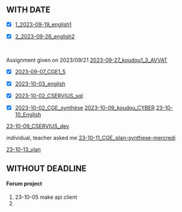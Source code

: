 
## WITH DATE
- [x] [1_2023-09-19_english1](HOMEWORK/English/2023-09-19_mail.md)

- [x] [2_2023-09-26_english2](HOMEWORK/English/2023-09-26_mistake-about-date.md)
<br>

Assignment given on 2023/09/21
[2023-09-27_koudou1_3_AVVAT](KOUDOU/2023-09-27.md)

- [x] [2023-09-07_CGE1_5](./CGE/5_2023-09-20_Les-aventuriers-voiyageurs_devoirpour_2023-09-27/2023-09-26.md)

- [x] [2023-10-03_english](HOMEWORK/English/2023-10-03.md)

- [x] [2023-10-02_CSERVIUS_sql](HOMEWORK/CSERVIUS/2023-10-02.md)
- [x] [2023-10-02_CGE_synthèse](HOMEWORK/CGE/23-10-04_CGE.md)
[2023-10-09_koudou_CYBER](HOMEWORK/KOUDOU/CYBER/23-10-09.md)
[23-10-10_English](HOMEWORK/English/23-10-10)

[23-10-09_CSERVIUS_dev](/CSERVIUS/23-10-09)

individual, teacher asked me
[23-10-11_CGE_plan-synthese-mercredi](HOMEWORK/CGE/23-10-11_CGE.md)‎

[23-10-13_vlan](HOMEWORK/KOUDOU/23-10-13)


## WITHOUT DEADLINE
#### Forum project
1. 23-10-05 make api client
2. 